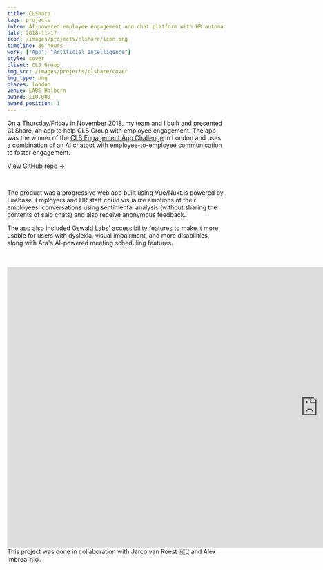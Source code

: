 ```yaml
---
title: CLShare
tags: projects
intro: AI-powered employee engagement and chat platform with HR automation and analytics for CLS Group
date: 2018-11-17
icon: /images/projects/clshare/icon.png
timeline: 36 hours
work: ["App", "Artificial Intelligence"]
style: cover
client: CLS Group
img_src: /images/projects/clshare/cover
img_type: png
places: london
venue: LABS Holborn
award: £10,000
award_position: 1
---
```


On a Thursday/Friday in November 2018, my team and I built and presented CLShare, an app to help CLS Group with employee engagement. The app was the winner of the [CLS Engagement App Challenge](https://clsinnovation.bemyapp.com/) in London and uses a combination of an AI chatbot with employee-to-employee communication to foster engagement.

[View GitHub repo &rarr;](https://github.com/AnandChowdhary/cls-innovation)

<div class="three-images">
  <img alt="" src="/images/projects/clshare/1.png">
  <img alt="" src="/images/projects/clshare/2.png">
  <img alt="" src="/images/projects/clshare/3.png">
</div>

The product was a progressive web app built using Vue/Nuxt.js powered by Firebase. Employers and HR staff could visualize emotions of their employees' conversations using sentimental analysis (without sharing the contents of said chats) and also receive anonymous feedback.

The app also included Oswald Labs' accessibility features to make it more usable for users with dyslexia, visual impairment, and more disabilities, along with Ara's AI-powered meeting scheduling features.

<div class="three-images">
  <img alt="" src="/images/projects/clshare/4.png">
  <img alt="" src="/images/projects/clshare/5.png">
  <img alt="" src="/images/projects/clshare/6.png">
</div>

<div class="two-images">
  <img alt="" src="/images/projects/clshare/IMG_1169.jpg">
  <img alt="" src="/images/projects/clshare/IMG_1195.jpg">
</div>

<iframe src="https://docs.google.com/presentation/d/e/2PACX-1vR9P4UnwfCiXlVVZRZSDyHX0c4mLeTx7d26iSD8yJ0BQmZU0Z4yPUKQPr5M6PcmEAKAY350yWEaC-w6/embed?start=false&loop=true&delayms=3000" frameborder="0" width="1440" height="650" allowfullscreen="true" mozallowfullscreen="true" webkitallowfullscreen="true" loading="lazy"></iframe>

<footer>This project was done in collaboration with Jarco van Roest 🇳🇱 and Alex Imbrea 🇷🇴.</footer>